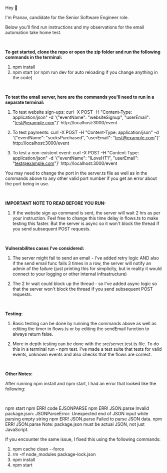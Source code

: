Hey 👋

I'm Pranav, candidate for the Senior Software Engineer role.

Below you'll find run instructions and my observations for the email automation take home test.

<br />

**To get started, clone the repo or open the zip folder and run the following commands in the terminal:**

1. npm install
2. npm start (or npm run dev for auto reloading if you change anything in the code)

<br />

**To test the email server, here are the commands you'll need to run in a separate terminal:**

1. To test website sign-ups: curl -X POST -H "Content-Type: application/json" -d '{"eventName": "websiteSignup", "userEmail": "test@example.com"}' http://localhost:3000/event

2. To test payments: curl -X POST -H "Content-Type: application/json" -d '{"eventName": "socksPurchased", "userEmail": "test@example.com"}' http://localhost:3000/event

3. To test a non-existent event: curl -X POST -H "Content-Type: application/json" -d '{"eventName": "ILoveHT1", "userEmail": "test@example.com"}' http://localhost:3000/event

You may need to change the port in the server.ts file as well as in the commands above to any other valid port number if you get an error about the port being in use.

<br />

**IMPORTANT NOTE TO READ BEFORE YOU RUN:**

1. If the website sign up command is sent, the server will wait 2 hrs as per your instruction. Feel free to change this time delay in flows.ts to make testing this faster. But the server is async so it won't block the thread if you send subsequent POST requests.

<br />

**Vulnerabilites cases I've considered:**

1. The server might fail to send an email - I've added retry logic AND also if the send email func fails 3 times in a row, the server will notify an admin of the failure (just printing this for simplicity, but in reality it would connect to your logging or other internal infrastructure)

2. The 2 hr wait could block up the thread - so I've added async logic so that the server won't block the thread if you send subsequent POST requests.

<br />

**Testing:**

1. Basic testing can be done by running the commands above as well as editing the timer in flows.ts or by editing the sendEmail function to always return false.

2. More in depth testing can be done with the src/server.test.ts file. To do this in a terminal run -  npm test. I've made a test suite that tests for valid events, unknown events and also checks that the flows are correct.

<br />

**Other Notes:**

After running npm install and npm start, I had an error that looked like the following: 

<br />

 npm start npm ERR! code EJSONPARSE npm ERR! JSON.parse Invalid package.json: JSONParseError: Unexpected end of JSON input while parsing empty string npm ERR! JSON.parse Failed to parse JSON data. npm ERR! JSON.parse Note: package.json must be actual JSON, not just JavaScript.

If you encounter the same issue, I fixed this using the following commands:
1. npm cache clean --force
2. rm -rf node_modules package-lock.json
3. npm install
4. npm start
